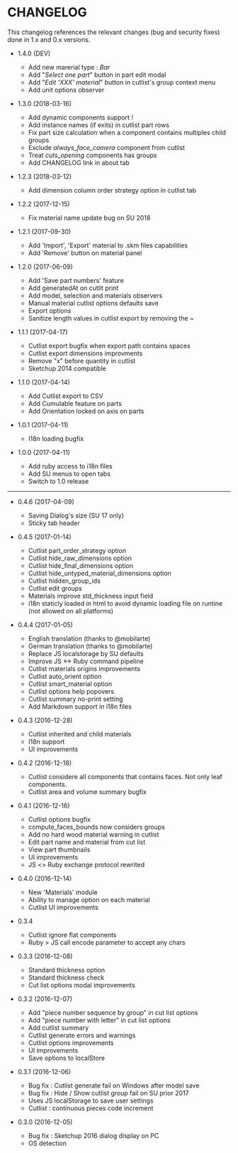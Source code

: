 CHANGELOG
=========

This changelog references the relevant changes (bug and security fixes) done
in 1.x and 0.x versions.

* 1.4.0 (DEV)

  * Add new marerial type : *Bar*
  * Add "*Select one part*" button in part edit modal  
  * Add "*Edit 'XXX' material*" button in cutlist's group context menu   
  * Add unit options observer   

* 1.3.0 (2018-03-16)

  * Add dynamic components support !
  * Add instance names (if exits) in cutlist part rows
  * Fix part size calculation when a component contains multiples child groups
  * Exclude _always_face_camera_ component from cutlist
  * Treat _cuts_opening_ components has groups
  * Add CHANGELOG link in about tab

* 1.2.3 (2018-03-12)

  * Add dimension column order strategy option in cutlist tab

* 1.2.2 (2017-12-15)

  * Fix material name update bug on SU 2018

* 1.2.1 (2017-09-30)

  * Add 'Import', 'Export' material to .skm files capabilities
  * Add 'Remove' button on material panel 

* 1.2.0 (2017-06-09)

  * Add 'Save part numbers' feature
  * Add generatedAt on cutlit print
  * Add model, selection and materials observers
  * Manual material cutlist options defaults save
  * Export options
  * Sanitize length values in cutlist export by removing the ~ 

* 1.1.1 (2017-04-17)

  * Cutlist export bugfix when export path contains spaces
  * Cutlist export dimensions improvments
  * Remove "x" before quantity in cutlist
  * Sketchup 2014 compatible

* 1.1.0 (2017-04-14)

  * Add Cutlist export to CSV
  * Add Cumulable feature on parts
  * Add Orientation locked on axis on parts

* 1.0.1 (2017-04-11)

  * I18n loading bugfix

* 1.0.0 (2017-04-11)

  * Add ruby access to i18n files
  * Add SU menus to open tabs
  * Switch to 1.0 release

---

* 0.4.6 (2017-04-09)

  * Saving Dialog's size (SU 17 only)
  * Sticky tab header

* 0.4.5 (2017-01-14)

  * Cutlist part_order_strategy option
  * Cutlist hide_raw_dimensions option
  * Cutlist hide_final_dimensions option
  * Cutlist hide_untyped_material_dimensions option
  * Cutlist hidden_group_ids
  * Cutlist edit groups
  * Materials improve std_thickness input field
  * i18n staticly loaded in html to avoid dynamic loading file on runtine (not allowed on all platforms)
  
* 0.4.4 (2017-01-05)

  * English translation (thanks to @mobilarte)
  * German translation (thanks to @mobilarte)
  * Replace JS localstorage by SU defaults
  * Improve JS <-> Ruby command pipeline
  * Cutlist materials origins improvements
  * Cutlist auto_orient option
  * Cutlist smart_material option
  * Cutlist options help popovers
  * Cutlist summary no-print setting
  * Add Markdown support in i18n files

* 0.4.3 (2016-12-28)

  * Cutlist inherited and child materials
  * I18n support
  * UI improvements
  
* 0.4.2 (2016-12-18)

  * Cutlist considere all components that contains faces. Not only leaf components.
  * Cutlist area and volume summary bugfix
  
* 0.4.1 (2016-12-16)

  * Cutlist options bugfix
  * compute_faces_bounds now considers groups
  * Add no hard wood material warning in cutlist
  * Edit part name and material from cut list
  * View part thumbnails
  * UI improvements
  * JS <> Ruby exchange protocol rewrited

* 0.4.0 (2016-12-14)

  * New 'Materials' module
  * Ability to manage option on each material
  * Cutlist UI improvements

* 0.3.4

  * Cutlist ignore flat components
  * Ruby > JS call encode parameter to accept any chars

* 0.3.3 (2016-12-08)

  * Standard thickness option
  * Standard thickness check
  * Cut list options modal improvements

* 0.3.2 (2016-12-07)

  * Add "piece number sequence by group" in cut list options
  * Add "piece number with letter" in cut list options
  * Add cutlist summary
  * Cutlist generate errors and warnings
  * Cutlist options improvements
  * UI improvements
  * Save options to localStore

* 0.3.1 (2016-12-06)

  * Bug fix : Cutlist generate fail on Windows after model save
  * Bug fix : Hide / Show cutlist group fail on SU prior 2017
  * Uses JS localStorage to save user settings
  * Cutlist : continuous pieces code increment

* 0.3.0 (2016-12-05)

  * Bug fix : Sketchup 2016 dialog display on PC
  * OS detection


